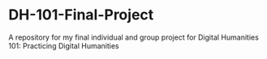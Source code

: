 # DH-101-Final-Project
A repository for my final individual and group project for Digital Humanities 101: Practicing Digital Humanities 
